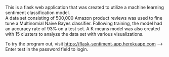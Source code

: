This is a flask web application that was created to utilize a machine learning sentiment classification model.  
A data set consisting of 500,000 Amazon product reviews was used to fine tune a Multinomial Naive Bayes classifier.
Following training, the model had an accuracy rate of 93% on a test set.  A K-means model was also created with 15 clusters to 
analyze the data set with various visualizations.  

To try the program out, visit https://flask-sentiment-app.herokuapp.com  --> Enter test in the password field to login.
